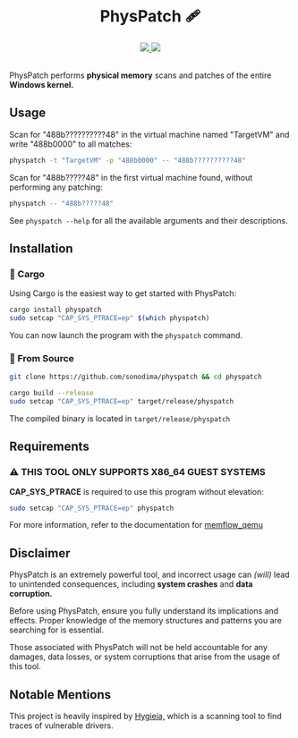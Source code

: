 <h1 align="center">PhysPatch 🩹</h1>

<div align="center">
  <a href="https://github.com/sonodima/physpatch/actions?workflow=CI">
    <img src="https://github.com/sonodima/physpatch/workflows/CI/badge.svg"/>
  </a>
  <img src="https://img.shields.io/badge/license-MIT-blue.svg"/>
</div>

<br>

PhysPatch performs **physical memory** scans and patches of the entire **Windows kernel.**

## Usage

Scan for "488b??????????48" in the virtual machine named "TargetVM" and write
"488b0000" to all matches:

```sh
physpatch -t "TargetVM" -p "488b0000" -- "488b??????????48"
```

Scan for "488b?????48" in the first virtual machine found, without performing
any patching:

```sh
physpatch -- "488b?????48"
```

See `physpatch --help` for all the available arguments and their descriptions.

## Installation

### 🦀 Cargo

Using Cargo is the easiest way to get started with PhysPatch:

```sh
cargo install physpatch
sudo setcap "CAP_SYS_PTRACE=ep" $(which physpatch)
```

You can now launch the program with the `physpatch` command.

### 🔩 From Source

```sh
git clone https://github.com/sonodima/physpatch && cd physpatch

cargo build --release
sudo setcap "CAP_SYS_PTRACE=ep" target/release/physpatch
```

The compiled binary is located in `target/release/physpatch`

## Requirements

### ⚠️ THIS TOOL ONLY SUPPORTS X86_64 GUEST SYSTEMS

__CAP_SYS_PTRACE__ is required to use this program without elevation:

```sh
sudo setcap "CAP_SYS_PTRACE=ep" physpatch
```

For more information, refer to the documentation for [memflow_qemu](https://github.com/memflow/memflow-qemu)

## Disclaimer

PhysPatch is an extremely powerful tool, and incorrect usage can *(will)* lead to unintended consequences, including **system crashes** and **data corruption.**

Before using PhysPatch, ensure you fully understand its implications and effects. Proper knowledge of 
the memory structures and patterns you are searching for is essential.

Those associated with PhysPatch will not be held accountable for any damages, data losses, or system
corruptions that arise from the usage of this tool.

## Notable Mentions

This project is heavily inspired by [Hygieia,](https://github.com/Deputation/hygieia) which is a scanning tool to find traces of vulnerable drivers.
